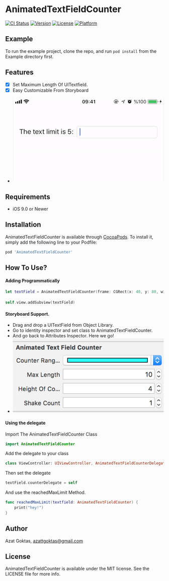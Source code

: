 # AnimatedTextFieldCounter

[![CI Status](https://img.shields.io/travis/azattgoktas@gmail.com/AnimatedTextFieldCounter.svg?style=flat)](https://travis-ci.org/azattgoktas@gmail.com/AnimatedTextFieldCounter)
[![Version](https://img.shields.io/cocoapods/v/AnimatedTextFieldCounter.svg?style=flat)](https://cocoapods.org/pods/AnimatedTextFieldCounter)
[![License](https://img.shields.io/cocoapods/l/AnimatedTextFieldCounter.svg?style=flat)](https://cocoapods.org/pods/AnimatedTextFieldCounter)
[![Platform](https://img.shields.io/cocoapods/p/AnimatedTextFieldCounter.svg?style=flat)](https://cocoapods.org/pods/AnimatedTextFieldCounter)

## Example

To run the example project, clone the repo, and run `pod install` from the Example directory first.

## Features
- [x] Set Maximum Length Of UITextfield.
- [x] Easy Customizable From Storyboard
- ![Demo](https://github.com/azatgoktas/AnimatedTextFieldCounter/blob/master/ScreenShots/animated.gif)
## Requirements
- iOS 9.0 or Newer

## Installation

AnimatedTextFieldCounter is available through [CocoaPods](https://cocoapods.org). To install
it, simply add the following line to your Podfile:

```ruby
pod 'AnimatedTextFieldCounter'
```
## How To Use?

#### Adding Programmatically
```swift
let textField = AnimatedTextFieldCounter(frame: CGRect(x: 40, y: 80, width: 320, height: 30), maxLength: 5, heightOfCounterView: 4, animationDuration: 0.2, shakeCount: 1)

self.view.addSubview(textField)
```

#### Storyboard Support.
- Drag and drop a UITextField from Object Library.
- Go to identity inspector and set class to AnimatedTextFieldCounter.
- And go back to Attributes Inspector. Here we go!
- ![Storyboard](https://github.com/azatgoktas/AnimatedTextFieldCounter/blob/master/ScreenShots/setup.png)

#### Using the delegate
Import The AnimatedTextFieldCounter Class
```swift
import AnimatedTextFieldCounter
```
Add the delegate to your class
```swift
class ViewController: UIViewController, AnimatedTextFieldCounterDelegate
```
Then set the delegate 
```swift
textField.counterDelegate = self
```
And use the reachedMaxLimit Method.
```swift
func reachedMaxLimit(textfield: AnimatedTextFieldCounter) {
    print("hey!")
}
```
## Author

Azat Goktas, azattgoktas@gmail.com

## License

AnimatedTextFieldCounter is available under the MIT license. See the LICENSE file for more info.
